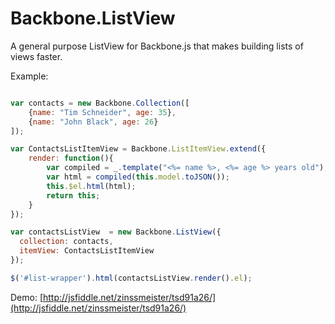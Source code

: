 # Backbone.ListView
A general purpose ListView for Backbone.js that makes building lists of views faster.

Example:

```javascript

var contacts = new Backbone.Collection([
    {name: "Tim Schneider", age: 35},
    {name: "John Black", age: 26}
]);

var ContactsListItemView = Backbone.ListItemView.extend({
    render: function(){
        var compiled = _.template("<%= name %>, <%= age %> years old");
        var html = compiled(this.model.toJSON());
        this.$el.html(html);
        return this;
    }
});

var contactsListView  = new Backbone.ListView({ 
  collection: contacts, 
  itemView: ContactsListItemView 
});

$('#list-wrapper').html(contactsListView.render().el);

```
Demo: [http://jsfiddle.net/zinssmeister/tsd91a26/](http://jsfiddle.net/zinssmeister/tsd91a26/)